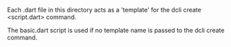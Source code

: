 Each .dart file in this directory acts as a 'template' for the dcli create <script.dart> command.

The basic.dart script is used if no template name is passed to the dcli create command.
